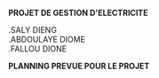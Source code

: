 **PROJET DE GESTION D'ELECTRICITE**

.SALY DIENG<br>
.ABDOULAYE DIOME<br>
.FALLOU DIONE<br>

**PLANNING PREVUE POUR LE PROJET**
